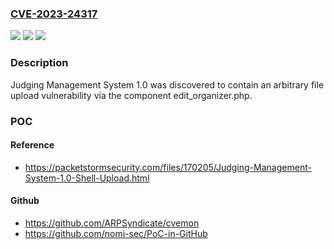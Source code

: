 ### [CVE-2023-24317](https://cve.mitre.org/cgi-bin/cvename.cgi?name=CVE-2023-24317)
![](https://img.shields.io/static/v1?label=Product&message=n%2Fa&color=blue)
![](https://img.shields.io/static/v1?label=Version&message=n%2Fa&color=blue)
![](https://img.shields.io/static/v1?label=Vulnerability&message=n%2Fa&color=brighgreen)

### Description

Judging Management System 1.0 was discovered to contain an arbitrary file upload vulnerability via the component edit_organizer.php.

### POC

#### Reference
- https://packetstormsecurity.com/files/170205/Judging-Management-System-1.0-Shell-Upload.html

#### Github
- https://github.com/ARPSyndicate/cvemon
- https://github.com/nomi-sec/PoC-in-GitHub

